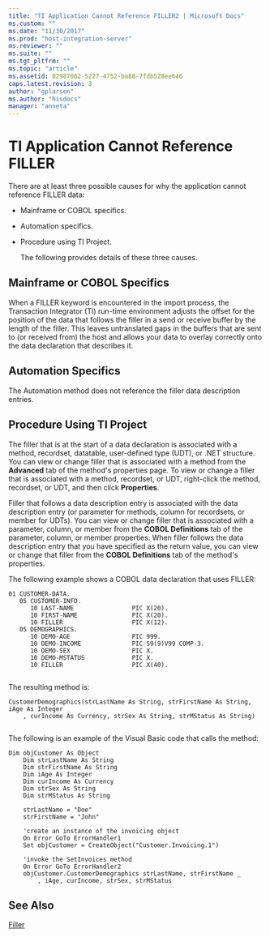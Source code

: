 ```yaml
---
title: "TI Application Cannot Reference FILLER2 | Microsoft Docs"
ms.custom: ""
ms.date: "11/30/2017"
ms.prod: "host-integration-server"
ms.reviewer: ""
ms.suite: ""
ms.tgt_pltfrm: ""
ms.topic: "article"
ms.assetid: 02987062-5227-4752-ba88-7fdb528ee646
caps.latest.revision: 3
author: "gplarsen"
ms.author: "hisdocs"
manager: "anneta"
---
```

# TI Application Cannot Reference FILLER
There are at least three possible causes for why the application cannot reference FILLER data:  
  
- Mainframe or COBOL specifics.  
  
- Automation specifics.  
  
- Procedure using TI Project.  
  
  The following provides details of these three causes.  
  
## Mainframe or COBOL Specifics  
 When a FILLER keyword is encountered in the import process, the Transaction Integrator (TI) run-time environment adjusts the offset for the position of the data that follows the filler in a send or receive buffer by the length of the filler. This leaves untranslated gaps in the buffers that are sent to (or received from) the host and allows your data to overlay correctly onto the data declaration that describes it.  
  
## Automation Specifics  
 The Automation method does not reference the filler data description entries.  
  
## Procedure Using TI Project  
 The filler that is at the start of a data declaration is associated with a method, recordset, datatable, user-defined type (UDT), or .NET structure. You can view or change filler that is associated with a method from the **Advanced** tab of the method's properties page. To view or change a filler that is associated with a method, recordset, or UDT, right-click the method, recordset, or UDT, and then click **Properties**.  
  
 Filler that follows a data description entry is associated with the data description entry (or parameter for methods, column for recordsets, or member for UDTs). You can view or change filler that is associated with a parameter, column, or member from the **COBOL Definitions** tab of the parameter, column, or member properties. When filler follows the data description entry that you have specified as the return value, you can view or change that filler from the **COBOL Definitions** tab of the method's properties.  
  
 The following example shows a COBOL data declaration that uses FILLER:  
  
```  
01 CUSTOMER-DATA.  
   05 CUSTOMER-INFO.  
      10 LAST-NAME                PIC X(20).  
      10 FIRST-NAME               PIC X(20).  
      10 FILLER                   PIC X(12).  
   05 DEMOGRAPHICS.  
      10 DEMO-AGE                 PIC 999.  
      10 DEMO-INCOME              PIC S9(9)V99 COMP-3.  
      10 DEMO-SEX                 PIC X.  
      10 DEMO-MSTATUS             PIC X.  
      10 FILLER                   PIC X(40).  
  
```  
  
 The resulting method is:  
  
```  
CustomerDemographics(strLastName As String, strFirstName As String, iAge As Integer _  
    , curIncome As Currency, strSex As String, strMStatus As String)  
  
```  
  
 The following is an example of the Visual Basic code that calls the method:  
  
```  
Dim objCustomer As Object  
    Dim strLastName As String  
    Dim strFirstName As String  
    Dim iAge As Integer  
    Dim curIncome As Currency  
    Dim strSex As String  
    Dim strMStatus As String  
  
    strLastName = "Doe"  
    strFirstName = "John"  
  
    'create an instance of the invoicing object  
    On Error GoTo ErrorHandler1  
    Set objCustomer = CreateObject("Customer.Invoicing.1")  
  
    'invoke the SetInvoices method  
    On Error GoTo ErrorHandler2  
    objCustomer.CustomerDemographics strLastName, strFirstName _  
        , iAge, curIncome, strSex, strMStatus  
```  
  
## See Also  
 [Filler](../core/filler1.md)